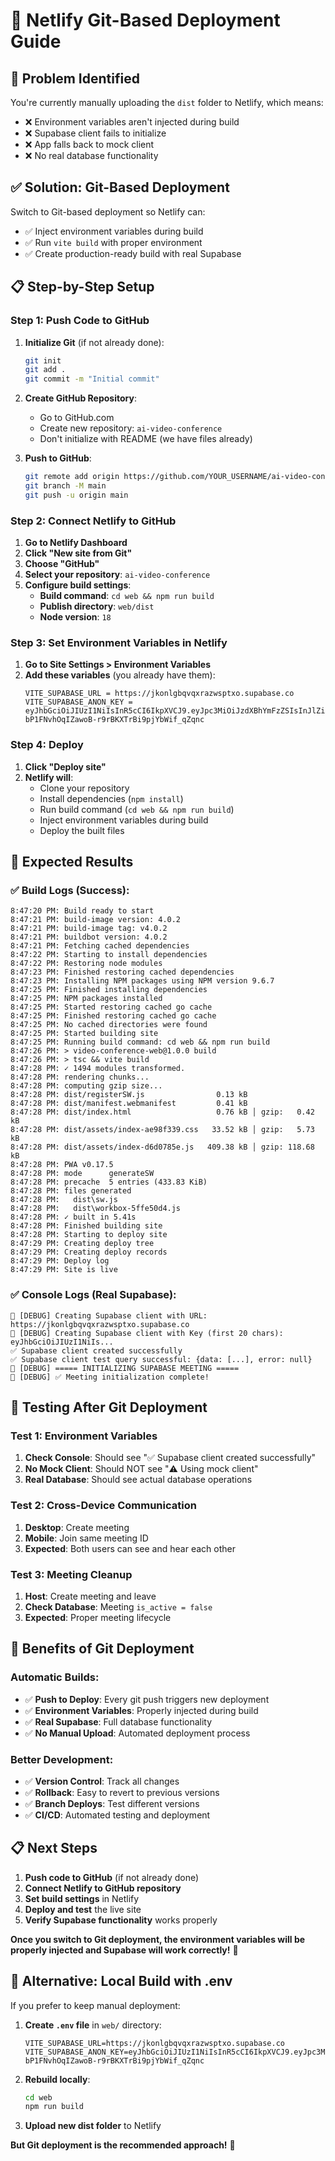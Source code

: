 # 🚀 Netlify Git-Based Deployment Guide

## 🎯 **Problem Identified**

You're currently manually uploading the `dist` folder to Netlify, which means:
- ❌ Environment variables aren't injected during build
- ❌ Supabase client fails to initialize
- ❌ App falls back to mock client
- ❌ No real database functionality

## ✅ **Solution: Git-Based Deployment**

Switch to Git-based deployment so Netlify can:
- ✅ Inject environment variables during build
- ✅ Run `vite build` with proper environment
- ✅ Create production-ready build with real Supabase

## 📋 **Step-by-Step Setup**

### **Step 1: Push Code to GitHub**

1. **Initialize Git** (if not already done):
   ```bash
   git init
   git add .
   git commit -m "Initial commit"
   ```

2. **Create GitHub Repository**:
   - Go to GitHub.com
   - Create new repository: `ai-video-conference`
   - Don't initialize with README (we have files already)

3. **Push to GitHub**:
   ```bash
   git remote add origin https://github.com/YOUR_USERNAME/ai-video-conference.git
   git branch -M main
   git push -u origin main
   ```

### **Step 2: Connect Netlify to GitHub**

1. **Go to Netlify Dashboard**
2. **Click "New site from Git"**
3. **Choose "GitHub"**
4. **Select your repository**: `ai-video-conference`
5. **Configure build settings**:
   - **Build command**: `cd web && npm run build`
   - **Publish directory**: `web/dist`
   - **Node version**: `18`

### **Step 3: Set Environment Variables in Netlify**

1. **Go to Site Settings > Environment Variables**
2. **Add these variables** (you already have them):
   ```
   VITE_SUPABASE_URL = https://jkonlgbqvqxrazwsptxo.supabase.co
   VITE_SUPABASE_ANON_KEY = eyJhbGciOiJIUzI1NiIsInR5cCI6IkpXVCJ9.eyJpc3MiOiJzdXBhYmFzZSIsInJlZiI6Imprb25sZ2JxdnF4cmF6d3NwdHhvIiwicm9sZSI6ImFub24iLCJpYXQiOjE3NTk0OTc1MTIsImV4cCI6MjA3NTA3MzUxMn0.rh-bP1FNvhOqIZawoB-r9rBKXTrBi9pjYbWif_qZqnc
   ```

### **Step 4: Deploy**

1. **Click "Deploy site"**
2. **Netlify will**:
   - Clone your repository
   - Install dependencies (`npm install`)
   - Run build command (`cd web && npm run build`)
   - Inject environment variables during build
   - Deploy the built files

## 🎯 **Expected Results**

### **✅ Build Logs (Success):**
```
8:47:20 PM: Build ready to start
8:47:21 PM: build-image version: 4.0.2
8:47:21 PM: build-image tag: v4.0.2
8:47:21 PM: buildbot version: 4.0.2
8:47:21 PM: Fetching cached dependencies
8:47:22 PM: Starting to install dependencies
8:47:22 PM: Restoring node modules
8:47:23 PM: Finished restoring cached dependencies
8:47:23 PM: Installing NPM packages using NPM version 9.6.7
8:47:25 PM: Finished installing dependencies
8:47:25 PM: NPM packages installed
8:47:25 PM: Started restoring cached go cache
8:47:25 PM: Finished restoring cached go cache
8:47:25 PM: No cached directories were found
8:47:25 PM: Started building site
8:47:25 PM: Running build command: cd web && npm run build
8:47:26 PM: > video-conference-web@1.0.0 build
8:47:26 PM: > tsc && vite build
8:47:28 PM: ✓ 1494 modules transformed.
8:47:28 PM: rendering chunks...
8:47:28 PM: computing gzip size...
8:47:28 PM: dist/registerSW.js                0.13 kB
8:47:28 PM: dist/manifest.webmanifest         0.41 kB
8:47:28 PM: dist/index.html                   0.76 kB │ gzip:   0.42 kB
8:47:28 PM: dist/assets/index-ae98f339.css   33.52 kB │ gzip:   5.73 kB
8:47:28 PM: dist/assets/index-d6d0785e.js   409.38 kB │ gzip: 118.68 kB
8:47:28 PM: PWA v0.17.5
8:47:28 PM: mode      generateSW
8:47:28 PM: precache  5 entries (433.83 KiB)
8:47:28 PM: files generated
8:47:28 PM:   dist\sw.js
8:47:28 PM:   dist\workbox-5ffe50d4.js
8:47:28 PM: ✓ built in 5.41s
8:47:28 PM: Finished building site
8:47:28 PM: Starting to deploy site
8:47:29 PM: Creating deploy tree
8:47:29 PM: Creating deploy records
8:47:29 PM: Deploy log
8:47:29 PM: Site is live
```

### **✅ Console Logs (Real Supabase):**
```
🔧 [DEBUG] Creating Supabase client with URL: https://jkonlgbqvqxrazwsptxo.supabase.co
🔧 [DEBUG] Creating Supabase client with Key (first 20 chars): eyJhbGciOiJIUzI1NiIs...
✅ Supabase client created successfully
✅ Supabase client test query successful: {data: [...], error: null}
🔧 [DEBUG] ===== INITIALIZING SUPABASE MEETING =====
🔧 [DEBUG] ✅ Meeting initialization complete!
```

## 🧪 **Testing After Git Deployment**

### **Test 1: Environment Variables**
1. **Check Console**: Should see "✅ Supabase client created successfully"
2. **No Mock Client**: Should NOT see "⚠️ Using mock client"
3. **Real Database**: Should see actual database operations

### **Test 2: Cross-Device Communication**
1. **Desktop**: Create meeting
2. **Mobile**: Join same meeting ID
3. **Expected**: Both users can see and hear each other

### **Test 3: Meeting Cleanup**
1. **Host**: Create meeting and leave
2. **Check Database**: Meeting `is_active = false`
3. **Expected**: Proper meeting lifecycle

## 🎉 **Benefits of Git Deployment**

### **Automatic Builds:**
- ✅ **Push to Deploy**: Every git push triggers new deployment
- ✅ **Environment Variables**: Properly injected during build
- ✅ **Real Supabase**: Full database functionality
- ✅ **No Manual Upload**: Automated deployment process

### **Better Development:**
- ✅ **Version Control**: Track all changes
- ✅ **Rollback**: Easy to revert to previous versions
- ✅ **Branch Deploys**: Test different versions
- ✅ **CI/CD**: Automated testing and deployment

## 📋 **Next Steps**

1. **Push code to GitHub** (if not already done)
2. **Connect Netlify to GitHub repository**
3. **Set build settings** in Netlify
4. **Deploy and test** the live site
5. **Verify Supabase functionality** works properly

**Once you switch to Git deployment, the environment variables will be properly injected and Supabase will work correctly!** 🚀

## 🔧 **Alternative: Local Build with .env**

If you prefer to keep manual deployment:

1. **Create `.env` file** in `web/` directory:
   ```
   VITE_SUPABASE_URL=https://jkonlgbqvqxrazwsptxo.supabase.co
   VITE_SUPABASE_ANON_KEY=eyJhbGciOiJIUzI1NiIsInR5cCI6IkpXVCJ9.eyJpc3MiOiJzdXBhYmFzZSIsInJlZiI6Imprb25sZ2JxdnF4cmF6d3NwdHhvIiwicm9sZSI6ImFub24iLCJpYXQiOjE3NTk0OTc1MTIsImV4cCI6MjA3NTA3MzUxMn0.rh-bP1FNvhOqIZawoB-r9rBKXTrBi9pjYbWif_qZqnc
   ```

2. **Rebuild locally**:
   ```bash
   cd web
   npm run build
   ```

3. **Upload new dist folder** to Netlify

**But Git deployment is the recommended approach!** 🎯
